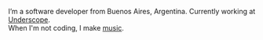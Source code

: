 I’m a software developer from Buenos Aires, Argentina. Currently working at [Underscope](https://underscope.io).<br/>
When I'm not coding, I make [music](https://andyesp.bandcamp.com).
